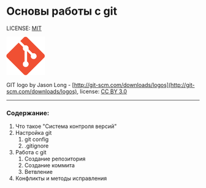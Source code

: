 # Основы работы с git 

LICENSE: [MIT](./license.md)

<img src="./img/git_logo.png" width="100"/>

GIT logo by Jason Long - [http://git-scm.com/downloads/logos](http://git-scm.com/downloads/logos), license: [CC BY 3.0](https://creativecommons.org/licenses/by/3.0)

---

### Содержание:
1. Что такое "Система контроля версий"
2. Настройка git
    1. git config
    2. .gitignore
3. Работа с git
    1. Создание репозитория
    2. Создание коммита
    3. Ветвление
4. Конфликты и методы исправления 